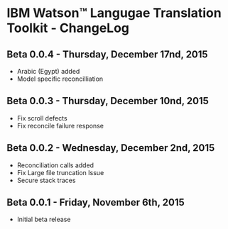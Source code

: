 # IBM Watson&trade; Langugae Translation Toolkit - ChangeLog

## Beta 0.0.4 - Thursday, December 17nd, 2015

* Arabic (Egypt) added 
* Model specific reconcilliation

## Beta 0.0.3 - Thursday, December 10nd, 2015

* Fix scroll defects 
* Fix reconcile failure response

## Beta 0.0.2 - Wednesday, December 2nd, 2015

* Reconciliation calls added 
* Fix Large file truncation Issue 
* Secure stack traces

## Beta 0.0.1 - Friday, November 6th, 2015

* Initial beta release

